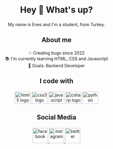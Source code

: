 
<h1 align="center">Hey 👋 What's up?</h1>

###

<p align="center">My name is Enes and I'm a student, from Turkey.</p>

###

<h2 align="center">About me</h2>

###

<p align="center">✨ Creating bugs since 2022<br>📚 I'm currently learning HTML, CSS and Javascript<br>🎯 Goals: Backend Developer</p>

###

<h2 align="center">I code with</h2>

###

<div align="center">

  <img src="https://cdn.jsdelivr.net/gh/devicons/devicon/icons/html5/html5-original.svg" height="40" width="52" alt="html5 logo"  />

  <img src="https://cdn.jsdelivr.net/gh/devicons/devicon/icons/css3/css3-original.svg" height="40" width="52" alt="css3 logo"  />

  <img src="https://cdn.jsdelivr.net/gh/devicons/devicon/icons/javascript/javascript-original.svg" height="40" width="52" alt="javascript logo"  />

  <img src="https://cdn.jsdelivr.net/gh/devicons/devicon/icons/csharp/csharp-original.svg" height="40" width="52" alt="csharp logo"  />

  <img src="https://cdn.jsdelivr.net/gh/devicons/devicon/icons/python/python-original.svg" height="40" width="52" alt="python logo"  />

</div>

###

<h2 align="center">Social Media</h2>

###

<div align="center">
   <a href="https://www.facebook.com/profile.php?id=100092331701989&mibextid=ZbWKwL">
    <img src="https://upload.wikimedia.org/wikipedia/commons/thumb/0/05/Facebook_Logo_%282019%29.png/640px-Facebook_Logo_%282019%29.png" height="50" width="50" alt="facebook"/>
   </a>
  


  <a href="https://instagram.com/enes.can.54?igshid=ZDdkNTZiNTM=">
    <img src="https://encrypted-tbn0.gstatic.com/images?q=tbn:ANd9GcQpIQBogA1leiSdotyacvZMfKwsa8gJ2rnMeQ&usqp=CAU" height="50" width="50" alt="instagram"/>
  </a>
  <a href="https://twitter.com/enes_can54?t=Dd1BvYG2wDfhn6xUR1IWbg&s=09">
    <img src="https://upload.wikimedia.org/wikipedia/commons/f/f2/Logo_Twitter.png" height="50" width="50" alt="twitter"/>
  </a>

</div>




